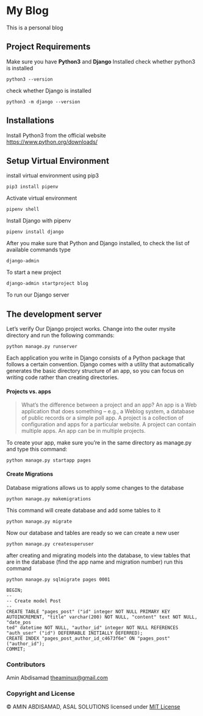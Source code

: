 # My Blog

This is a personal blog

## Project Requirements

Make sure you have **Python3** and **Django** Installed
check whether python3 is installed

```shell
python3 --version
```

check whether Django is installed

```shell
python3 -m django --version

```

## Installations

Install Python3 from the official website https://www.python.org/downloads/

## Setup Virtual Environment

install virtual environment using pip3

```shell
pip3 install pipenv
```

Activate virtual environment

```shell
pipenv shell
```

Install Django with pipenv

```shell
pipenv install django
```

After you make sure that Python and Django installed, to check the list of available commands type

```shell
django-admin
```

To start a new project

```shell
django-admin startproject blog
```

To run our Django server

## The development server

Let’s verify Our Django project works. Change into the outer mysite directory and run the following commands:

```shell
python manage.py runserver
```

Each application you write in Django consists of a Python package that follows a certain convention. Django comes with a utility that automatically generates the basic directory structure of an app, so you can focus on writing code rather than creating directories.

#### Projects vs. apps

> What’s the difference between a project and an app? An app is a Web application
> that does something – e.g., a Weblog system, a database of public records or a
> simple poll app. A project is a collection of configuration and apps for a
> particular website. A project can contain multiple apps. An app can be in
> multiple projects.

To create your app, make sure you’re in the same directory as manage.py and type this command:

```shell
python manage.py startapp pages
```

#### Create Migrations

Database migrations allows us to apply some changes to the database

```shell
python manage.py makemigrations
```

This command will create database and add some tables to it

```shell
python manage.py migrate
```

Now our database and tables are ready so we can create a new user

```shell
python manage.py createsuperuser
```

after creating and migrating models into the database, to view tables that are in the database (find the app name and migration number) run this command

```shell
python manage.py sqlmigrate pages 0001
```

```database
BEGIN;
--
-- Create model Post
--
CREATE TABLE "pages_post" ("id" integer NOT NULL PRIMARY KEY AUTOINCREMENT, "title" varchar(200) NOT NULL, "content" text NOT NULL, "date_pos
ted" datetime NOT NULL, "author_id" integer NOT NULL REFERENCES "auth_user" ("id") DEFERRABLE INITIALLY DEFERRED);
CREATE INDEX "pages_post_author_id_c4673f6e" ON "pages_post" ("author_id");
COMMIT;
```

### Contributors

Amin Abdisamad <theaminux@gmail.com>

### Copyright and License

© AMIN ABDISAMAD, ASAL SOLUTIONS
licensed under [MIT License](LICENSE)
